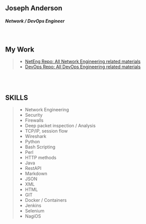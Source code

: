 ## Joseph Anderson
##### Network / DevOps Engineer

<br />


## My Work
>   - [NetEng Repo: All Network Engineering related materials](https://github.com/futurelogic/net_eng)
>   - [DevOps Repo: All DevOps Engineering related materials](https://github.com/futurelogic/dev_ops)

<br />
<br />

## SKILLS
>   - Network Engineering
>   - Security
>   - Firewalls
>   - Deep packet inspection / Analysis
>   - TCP/IP, session flow
>   - Wireshark
>   - Python
>   - Bash Scripting
>   - Perl
>   - HTTP methods
>   - Java
>   - RestAPI
>   - Markdown
>   - JSON
>   - XML
>   - HTML
>   - GIT
>   - Docker / Containers
>   - Jenkins
>   - Selenium
>   - NagiOS
